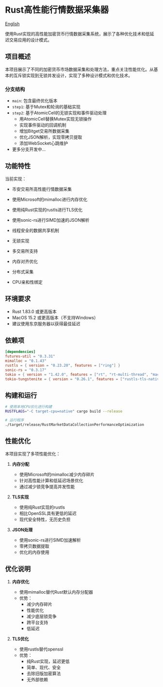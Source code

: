 
# Rust高性能行情数据采集器

[English](./README.md)

使用Rust实现的高性能加密货币行情数据采集系统，展示了各种优化技术和低延迟交易应用的设计模式。

## 项目概述

本项目展示了不同的加密货币市场数据采集和处理方法，重点关注性能优化。从基本的互斥锁实现到无锁并发设计，实现了多种设计模式和优化技术。

### 分支结构

- `main`: 包含最终优化版本
- `step1`: 基于Mutex和轮询的基础实现
- `step2`: 基于AtomicCell的无锁实现和事件驱动处理
   - 用AtomicCell替换Mutex实现无锁操作
   - 实现事件驱动的回调机制
   - 增加Bitget交易所数据采集
   - 优化JSON解析，实现零拷贝提取
   - 添加WebSocket心跳维护
- 更多分支开发中...

## 功能特性

当前实现：
- 币安交易所高性能行情数据采集
- 使用Microsoft的mimalloc进行内存优化
- 使用纯Rust实现的rustls进行TLS优化
- 使用sonic-rs进行SIMD加速的JSON解析
- 线程安全的数据共享机制

- 无锁实现
- 多交易所支持
- 内存对齐优化
- 分布式采集
- CPU亲和性绑定

## 环境要求

- Rust 1.83.0 或更高版本
- MacOS 15.2 或更高版本（不支持Windows）
- 建议使用东京服务器以获得最佳延迟

## 依赖项

```toml
[dependencies]
futures-util = "0.3.31"
mimalloc = "0.1.43"
rustls = { version = "0.23.20", features = ["ring"] }
sonic-rs = "0.3.17"
tokio = { version = "1.42.0", features = ["rt", "rt-multi-thread", "macros", "time"] }
tokio-tungstenite = { version = "0.26.1", features = ["rustls-tls-native-roots"] }
```

## 构建和运行

```bash
# 使用本地CPU优化进行构建
RUSTFLAGS="-C target-cpu=native" cargo build --release

# 运行程序
./target/release/RustMarketDataCollectionPerformanceOptimization
```

## 性能优化

本项目实现了多项性能优化：

1. **内存分配**
    - 使用Microsoft的mimalloc减少内存碎片
    - 针对高性能计算和低延迟场景优化
    - 通过减少锁竞争提高并发性能

2. **TLS实现**
    - 使用纯Rust实现的rustls
    - 相比OpenSSL具有更低的延迟
    - 现代安全特性，无历史负担

3. **JSON处理**
    - 使用sonic-rs进行SIMD加速解析
    - 零拷贝数据提取
    - 优化的内存使用

## 优化说明

1. **内存优化**
    - 使用mimalloc替代Rust默认内存分配器
    - 优势：
        - 减少内存碎片
        - 性能优化
        - 减少底层锁竞争
        - 跨平台支持
        - 低延迟

2. **TLS优化**
    - 使用rustls替代openssl
    - 优势：
        - 纯Rust实现，延迟更低
        - 简单、现代、安全
        - 去除旧版加密算法
        - 无外部依赖
